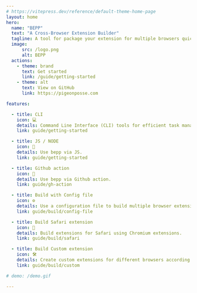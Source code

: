 ```yaml
---
# https://vitepress.dev/reference/default-theme-home-page
layout: home
hero:
  name: "BEPP"
  text: "A Cross-Browser Extension Builder"
  tagline: A tool for package your extension for multiple browsers quickly and easily (Including Safari)
  image:
      src: /logo.png
      alt: BEPP
  actions:
    - theme: brand
      text: Get started
      link: /guide/getting-started
    - theme: alt
      text: View on GitHub
      link: https://pigeonposse.com

features:

  - title: CLI
    icon: 💻
    details: Command Line Interface (CLI) tools for efficient task management in the terminal.
    link: guide/getting-started

  - title: JS / NODE
    icon: 🚀
    details: Use bepp via JS.
    link: guide/getting-started

  - title: Github action
    icon: 🤖
    details: Use bepp via Github action.
    link: guide/gh-action

  - title: Build with Config file
    icon: ⚙️
    details: Use a configuration file to build multiple browser extensions.
    link: guide/build/config-file

  - title: Build Safari extension
    icon: 🧭
    details: Build extensions for Safari using Chromium extensions.
    link: guide/build/safari

  - title: Build Custom extension
    icon: 🛠️
    details: Create custom extensions for different browsers according to the specific project needs.
    link: guide/build/custom

# demo: /demo.gif

---
```


